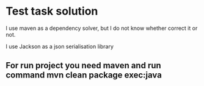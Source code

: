 <h1>Test task solution</h1>
<div>I use maven as a dependency solver, but I do not know whether correct it or not.</div>
<p>I use Jackson as a json serialisation library</p>
<h2>For run project you need maven and run command <b>mvn clean package exec:java</b></h2>
